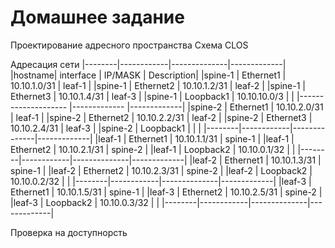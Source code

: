 # Домашнее задание
Проектирование адресного пространства
Схема CLOS






Адресация сети
|--------|------------|--------------|-------------|
|hostname|	interface |	IP/MASK	     |  Description|
|spine-1 |	Ethernet1 |	10.10.1.0/31 |	leaf-1     |
|spine-1 |	Ethernet2 |	10.10.1.2/31 |	leaf-2     |
|spine-1 |	Ethernet3 |	10.10.1.4/31 |	leaf-3     |
|spine-1 |	Loopback1 |	10.10.10.0/3 |	           |
|-------------------- |------------- |-------------|
|spine-2 |	Ethernet1 |	10.10.2.0/31 |	leaf-1     |
|spine-2 |	Ethernet2 |	10.10.2.2/31 |	leaf-2     |
|spine-2 |	Ethernet3 |	10.10.2.4/31 |	leaf-3     |
|spine-2 |	Loopback1 |		         |             |
|--------|------------|--------------|-------------|
|leaf-1  |	Ethernet1 |	10.10.1.1/31 |	 spine-1   |
|leaf-1  |	Ethernet2 |	10.10.2.1/31 |	 spine-2   |
|leaf-1  |	Loopback2 |	10.10.0.1/32 |	           |
|--------|------------|--------------|-------------|
|leaf-2  |	Ethernet1 |	10.10.1.3/31 |	 spine-1   |
|leaf-2  |	Ethernet2 |	10.10.2.3/31 |	 spine-2   |
|leaf-2  |	Loopback2 |	10.10.0.2/32 |	           |
|--------|------------|--------------|-------------|
|leaf-3  |	Ethernet1 |	10.10.1.5/31 |	 spine-1   |
|leaf-3  |	Ethernet2 |	10.10.2.5/31 |	 spine-2   |
|leaf-3  |	Loopback2 |	10.10.0.3/32 |	           |
|--------|------------|--------------|-------------|

Проверка на доступнорсть
